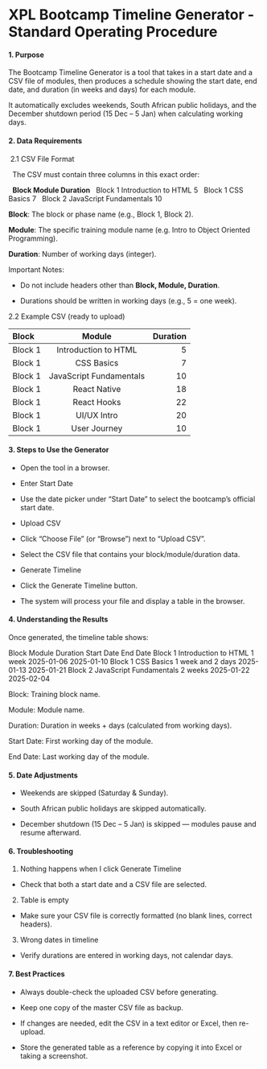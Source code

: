 # XPL Bootcamp Timeline Generator - Standard Operating Procedure

#### 1. Purpose

The Bootcamp Timeline Generator is a tool that takes in a start date and a CSV file of modules, then produces a schedule showing the start date, end date, and duration (in weeks and days) for each module. 

It automatically excludes weekends, South African public holidays, and the December shutdown period (15 Dec – 5 Jan) when calculating working days.

#### 2. Data Requirements
&nbsp;2.1 CSV File Format

&nbsp;&nbsp;The CSV must contain three columns in this exact order:

&nbsp;&nbsp;**Block	Module	Duration**
&nbsp;&nbsp;Block 1	Introduction to HTML	5
&nbsp;&nbsp;Block 1	CSS Basics	7
&nbsp;&nbsp;Block 2	JavaScript Fundamentals	10

**Block**: The block or phase name (e.g., Block 1, Block 2).

**Module**: The specific training module name (e.g. Intro to Object Oriented Programming).

**Duration**: Number of working days (integer).

Important Notes:

- Do not include headers other than **Block, Module, Duration**.

- Durations should be written in working days (e.g., 5 = one week).

2.2 Example CSV (ready to upload)

| Block | Module | Duration |
| :------- | :------: | -------: |
| Block 1   | Introduction to HTML   | 5    |
| Block 1  | CSS Basics  | 7  |
| Block 1  | JavaScript Fundamentals  | 10  |
| Block 1  | React Native  | 18  |
| Block 1  | React Hooks  | 22  |
| Block 1  | UI/UX Intro  | 20  |
| Block 1  | User Journey  | 10  |

#### 3. Steps to Use the Generator

- Open the tool in a browser.

- Enter Start Date

- Use the date picker under “Start Date” to select the bootcamp’s official start date.

- Upload CSV

- Click “Choose File” (or “Browse”) next to “Upload CSV”.

- Select the CSV file that contains your block/module/duration data.

- Generate Timeline

- Click the Generate Timeline button.

- The system will process your file and display a table in the browser.

#### 4. Understanding the Results

Once generated, the timeline table shows:

Block	Module	Duration	Start Date	End Date
Block 1	Introduction to HTML	1 week	2025-01-06	2025-01-10
Block 1	CSS Basics	1 week and 2 days	2025-01-13	2025-01-21
Block 2	JavaScript Fundamentals	2 weeks	2025-01-22	2025-02-04

Block: Training block name.

Module: Module name.

Duration: Duration in weeks + days (calculated from working days).

Start Date: First working day of the module.

End Date: Last working day of the module.


#### 5. Date Adjustments

- Weekends are skipped (Saturday & Sunday).

- South African public holidays are skipped automatically.

- December shutdown (15 Dec – 5 Jan) is skipped — modules pause and resume afterward.

#### 6. Troubleshooting

1. Nothing happens when I click Generate Timeline

- Check that both a start date and a CSV file are selected.

2. Table is empty

- Make sure your CSV file is correctly formatted (no blank lines, correct headers).

3. Wrong dates in timeline

- Verify durations are entered in working days, not calendar days.


#### 7. Best Practices

- Always double-check the uploaded CSV before generating.

- Keep one copy of the master CSV file as backup.

- If changes are needed, edit the CSV in a text editor or Excel, then re-upload.

- Store the generated table as a reference by copying it into Excel or taking a screenshot.